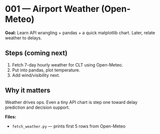 # 001 — Airport Weather (Open-Meteo)

**Goal:** Learn API wrangling + pandas + a quick matplotlib chart. Later, relate weather to delays.

## Steps (coming next)
1) Fetch 7-day hourly weather for CLT using Open-Meteo.
2) Put into pandas, plot temperature.
3) Add wind/visibility next.

## Why it matters
Weather drives ops. Even a tiny API chart is step one toward delay prediction and decision support.

**Files:**
- `fetch_weather.py` — prints first 5 rows from Open-Meteo
